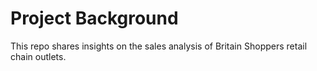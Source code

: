 # Project Background
This repo shares insights on the sales analysis of Britain Shoppers retail chain outlets.
